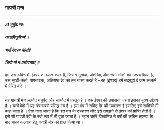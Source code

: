 ### गायत्री मन्त्र

---

##### ॐ भूर्भुवः स्वः
##### तत्सवितुर्वरेण्यं ।
##### भर्गो देवस्य धीमहि
##### धियो यो नः प्रचोदयात् ॥

हम उस अविनाशी ईश्वर का ध्यान करते हैं, जिसने भूलोक, अंतरिक्ष, और स्वर्ग लोकों को उत्पन्न किया है, उस सृष्टी-कर्ता, पापनाशक, अतिश्रेष्ठ देव को हम धारण करते है – वह (ईश्वर) हमें सद्बुद्धी दें एवम सत्कर्म मे प्रेरित करे ।

---

यह गायत्री मंत्र ऋग्वेद यजुर्वेद और सामवेद में प्रस्तुत है । एक ईश्वर की उपासना करना इसका मुख्य उद्देश्य है । चारों वेदों में यह मंत्र सबसे प्रसिद्ध मंत्र है । इस मंत्र में सवितृ देव की उपासना है इसलिए इसे सावित्री भी कहा जाता है । ऐसा माना जाता है कि इस मंत्र के उच्चारण और इसे समझने से ईश्वर की प्राप्ति होती है । इसे श्री गायत्री देवी के स्त्री रूप में भी पूजा जाता है । महान ऋषि विश्वामित्र ने वर्षो की कठिन तपस्या के बाद मानव कल्याण हेतु गायत्री मंत्र को प्राप्त किया था ।